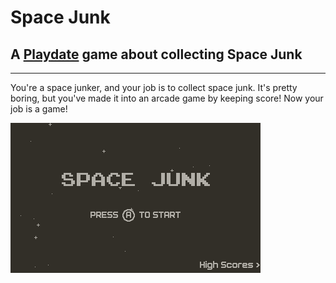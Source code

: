 # Space Junk

## A [Playdate](play.date) game about collecting Space Junk

---

You're a space junker, and your job is to collect space junk.  It's pretty boring, but you've made it into an arcade game by keeping score!  Now your job is a game!

![Gameplay Preview](https://github.com/jr0dsgarage/SpaceJunk/blob/main/renders/starjunk_preview.gif)
